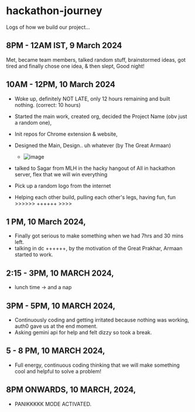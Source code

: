# hackathon-journey
Logs of how we build our project...

## 8PM - 12AM IST, 9 March 2024
Met, became team members, talked random stuff, brainstormed ideas, got tired and finally chose one idea, & then slept, Good night!

## 10AM - 12PM, 10 March 2024
- Woke up, definitely NOT LATE, only 12 hours remaining and built nothing. (correct: 10 hours)
- Started the main work, created org, decided the Project Name (obv just a random one),
- Init repos for Chrome extension & website,
- Designed the Main, Design.. uh whatever (by The Great Armaan)
  - ![image](https://github.com/The-All-Inclusive-Tool/hackathon-journey/assets/65062036/859338e6-a8c4-4cba-bfcd-45823c98706d)

- talked to Sagar from MLH in the hacky hangout of All in hackathon server, flex that we will win everything
- Pick up a random logo from the internet
- Helping each other build, pulling each other's legs, having fun, fun >>>>>> ++++++ >>>>

## 1 PM, 10 March 2024,
- Finally got serious to make something when we had 7hrs and 30 mins left.
- talking in dc ++++++, by the motivation of the Great Prakhar, Armaan started to work.

## 2:15 - 3PM, 10 MARCH 2024,
- lunch time -> and a nap

## 3PM - 5PM, 10 MARCH 2024,
  - Continuously coding and getting irritated because nothing was working, auth0 gave us at the end moment.
  - Asking gemini api for help and felt dizzy so took a break.
    
## 5 - 8 PM, 10 MARCH 2024,
  - Full energy, continuous coding thinking that we will make something cool and helpful to solve a problem!

## 8PM ONWARDS, 10 MARCH, 2024,
  - PANIKKKKK MODE ACTIVATED.


